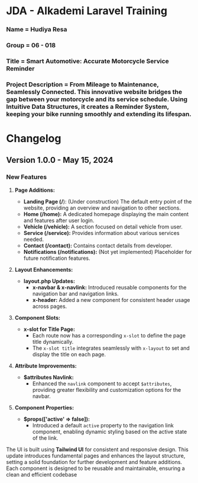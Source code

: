 # JDA - Alkademi Laravel Training

### Name = Hudiya Resa ###
### Group = 06 - 018
### Title = Smart Automotive: Accurate Motorcycle Service Reminder ###
### Project Description = From Mileage to Maintenance, Seamlessly Connected. This innovative website bridges the gap between your motorcycle and its service schedule. Using Intuitive Data Structures, it creates a Reminder System, keeping your bike running smoothly and extending its lifespan. ###


# Changelog

## Version 1.0.0 - May 15, 2024

### New Features

1. **Page Additions:**
   - **Landing Page (/**): (Under construction) The default entry point of the website, providing an overview and navigation to other sections.
   - **Home (/home):** A dedicated homepage displaying the main content and features after user login.
   - **Vehicle (/vehicle):** A section focused on detail vehicle from user.
   - **Service (/service):** Provides information about various services needed.
   - **Contact (/contact):** Contains contact details from developer.
   - **Notifications (/notifications):** (Not yet implemented) Placeholder for future notification features.

2. **Layout Enhancements:**
   - **layout.php Updates:**
     - **x-navbar & x-navlink:** Introduced reusable components for the navigation bar and navigation links.
     - **x-header:** Added a new component for consistent header usage across pages.

3. **Component Slots:**
   - **x-slot for Title Page:**
     - Each route now has a corresponding `x-slot` to define the page title dynamically.
     - The `x-slot title` integrates seamlessly with `x-layout` to set and display the title on each page.

4. **Attribute Improvements:**
   - **$attributes Navlink:**
     - Enhanced the `navlink` component to accept `$attributes`, providing greater flexibility and customization options for the navbar.

5. **Component Properties:**
   - **$props(['active' => false]):**
     - Introduced a default `active` property to the navigation link component, enabling dynamic styling based on the active state of the link.

The UI is built using **Tailwind UI** for consistent and responsive design. This update introduces fundamental pages and enhances the layout structure, setting a solid foundation for further development and feature additions. Each component is designed to be reusable and maintainable, ensuring a clean and efficient codebase